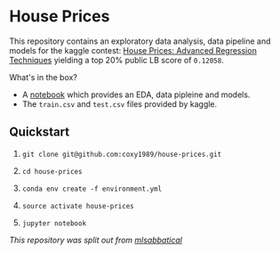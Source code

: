 # House Prices

This repository contains an exploratory data analysis, data pipeline and models for the kaggle contest: [House Prices: Advanced Regression Techniques](https://www.kaggle.com/c/house-prices-advanced-regression-techniques) yielding a top 20% public LB score of `0.12058`.

What's in the box?

- A [notebook](https://nbviewer.jupyter.org/github/coxy1989/house-prices/blob/master/house_prices.ipynb) which provides an EDA, data pipleine and models.
- The `train.csv` and `test.csv` files provided by kaggle.

## Quickstart

1. `git clone git@github.com:coxy1989/house-prices.git`

2. `cd house-prices` 

3. `conda env create -f environment.yml`

3. `source activate house-prices`

4. `jupyter notebook`

*This repository was split out from [mlsabbatical](https://github.com/coxy1989/mlsabbatical)*
